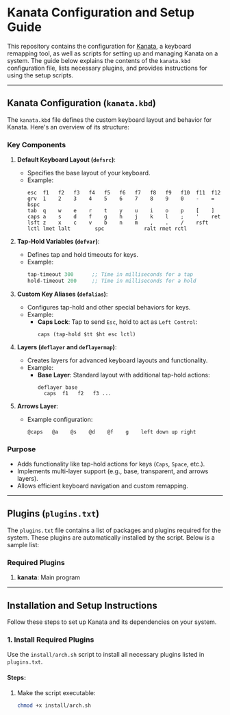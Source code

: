 # Kanata Configuration and Setup Guide

This repository contains the configuration for [Kanata](https://github.com/jtroo/kanata), a keyboard remapping tool, as well as scripts for setting up and managing Kanata on a system. The guide below explains the contents of the `kanata.kbd` configuration file, lists necessary plugins, and provides instructions for using the setup scripts.

---

## Kanata Configuration (`kanata.kbd`)

The `kanata.kbd` file defines the custom keyboard layout and behavior for Kanata. Here's an overview of its structure:

### Key Components

1. **Default Keyboard Layout (`defsrc`)**:

   - Specifies the base layout of your keyboard.
   - Example:
     ```plaintext
     esc  f1   f2   f3   f4   f5   f6   f7   f8   f9   f10  f11  f12
     grv  1    2    3    4    5    6    7    8    9    0    -    =    bspc
     tab  q    w    e    r    t    y    u    i    o    p    [    ]
     caps a    s    d    f    g    h    j    k    l    ;    '    ret
     lsft z    x    c    v    b    n    m    ,    .    /    rsft
     lctl lmet lalt        spc             ralt rmet rctl
     ```

2. **Tap-Hold Variables (`defvar`)**:

   - Defines tap and hold timeouts for keys.
   - Example:
     ```lisp
     tap-timeout 300      ;; Time in milliseconds for a tap
     hold-timeout 200     ;; Time in milliseconds for a hold
     ```

3. **Custom Key Aliases (`defalias`)**:

   - Configures tap-hold and other special behaviors for keys.
   - Example:
     - **Caps Lock**: Tap to send `Esc`, hold to act as `Left Control`:
       ```plaintext
       caps (tap-hold $tt $ht esc lctl)
       ```

4. **Layers (`deflayer` and `deflayermap`)**:

   - Creates layers for advanced keyboard layouts and functionality.
   - Example:
     - **Base Layer**: Standard layout with additional tap-hold actions:
       ```plaintext
       deflayer base
         caps  f1   f2   f3 ...
       ```

5. **Arrows Layer**:
   - Example configuration:
     ```plaintext
     @caps   @a    @s    @d    @f    g    left down up right
     ```

### Purpose

- Adds functionality like tap-hold actions for keys (`Caps`, `Space`, etc.).
- Implements multi-layer support (e.g., base, transparent, and arrows layers).
- Allows efficient keyboard navigation and custom remapping.

---

## Plugins (`plugins.txt`)

The `plugins.txt` file contains a list of packages and plugins required for the system. These plugins are automatically installed by the script. Below is a sample list:

### Required Plugins

1. **kanata**: Main program

---

## Installation and Setup Instructions

Follow these steps to set up Kanata and its dependencies on your system.

### 1. Install Required Plugins

Use the `install/arch.sh` script to install all necessary plugins listed in `plugins.txt`.

#### Steps:

1. Make the script executable:
   ```bash
   chmod +x install/arch.sh
   ```
